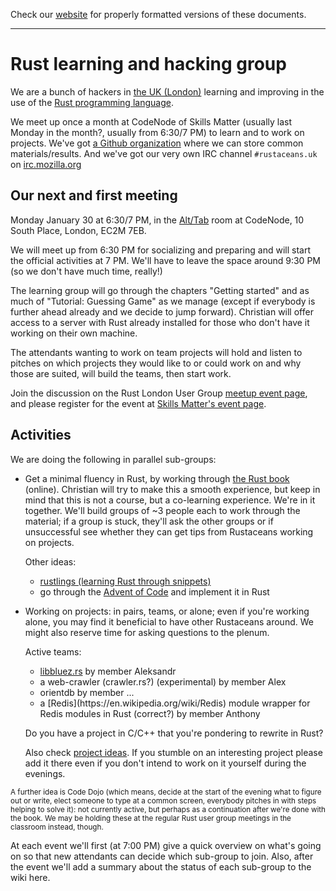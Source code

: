 Check our [website](http://rustaceans.uk/) for
properly formatted versions of these documents.

---

# Rust learning and hacking group

We are a bunch of hackers in [the UK (London)](Location.md) learning and
improving in the use of the [Rust programming
language](https://www.rust-lang.org/).

We meet up once a month at CodeNode of Skills Matter (usually last
Monday in the month?, usually from 6:30/7 PM) to learn and to work on
projects. We've got [a Github organization](Github.md) where we can
store common materials/results. And we've got our very own IRC channel `#rustaceans.uk` on [irc.mozilla.org](https://wiki.mozilla.org/IRC)


## Our next and first meeting

Monday January 30 at 6:30/7 PM, in the [Alt/Tab](https://skillsmatter.com/event-space) room at CodeNode, 10 South Place, London, EC2M 7EB. 

We will meet up from 6:30 PM for socializing and preparing and will start the official activities at 7 PM. We'll have to leave the space around 9:30 PM (so we don't have much time, really!)

The learning group will go through the chapters "Getting started" and as much of "Tutorial: Guessing Game" as we manage (except if everybody is further ahead already and we decide to jump forward). Christian will offer access to a server with Rust already installed for those who don't have it working on their own machine.

The attendants wanting to work on team projects will hold and listen to pitches on which projects they would like to or could work on and why those are suited, will build the teams, then start work.

Join the discussion on the Rust London User Group [meetup event page](https://www.meetup.com/Rust-London-User-Group/events/237073865/), and please register for the event at [Skills Matter's event page](https://skillsmatter.com/meetups/9012-rust-learning-and-hacking-evening-1).


## Activities

We are doing the following in parallel sub-groups:

* Get a minimal fluency in Rust, by working through [the Rust
  book](http://doc.rust-lang.org/book/) (online). Christian will try
  to make this a smooth experience, but keep in mind that this is not
  a course, but a co-learning experience. We're in it together. We'll
  build groups of ~3 people each to work through the material; if a
  group is stuck, they'll ask the other groups or if unsuccessful see
  whether they can get tips from Rustaceans working on projects.

  Other ideas:

    * [rustlings (learning Rust through snippets)](https://github.com/carols10cents/rustlings)
    * go through the [Advent of Code](http://adventofcode.com/) and implement it in Rust

* Working on projects: in pairs, teams, or alone; even if you're
  working alone, you may find it beneficial to have other Rustaceans
  around. We might also reserve time for asking questions to the
  plenum.

  Active teams:

    * [libbluez.rs](http://github.com/khvzak/libbluez-rs) by member
      Aleksandr
    * a web-crawler (crawler.rs?) <!--(url XXX)--> (experimental) by member Alex
    * orientdb by member ...<!--XXX-->
    * <!--XXX project name and URL?-->a [Redis](https://en.wikipedia.org/wiki/Redis) module
      wrapper for Redis modules in Rust (correct?) by member Anthony

  Do you have a project in C/C++ that you're pondering to rewrite in Rust?

  Also check [project ideas](Project_ideas.md). If you stumble on
  an interesting project please add it there even if you don't
  intend to work on it yourself during the evenings.

<small>
A further idea is Code Dojo (which means, decide at the start of the
evening what to figure out or write, elect someone to type at a common
screen, everybody pitches in with steps helping to solve it): not
currently active, but perhaps as a continuation after we're done with
the book. We may be holding these at the regular Rust user group
meetings in the classroom instead, though.
</small>

At each event we'll first (at 7:00 PM) give a quick overview on what's
going on so that new attendants can decide which sub-group to
join. Also, after the event we'll add a summary about the status of
each sub-group to the wiki here.
